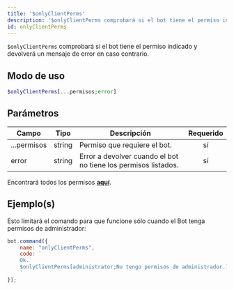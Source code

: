 ```yaml
---
title: '$onlyClientPerms'
description: '$onlyClientPerms comprobará si el bot tiene el permiso indicado y devolverá un mensaje de error en caso contrario.'
id: onlyClientPerms
---
```


`$onlyClientPerms` comprobará si el bot tiene el permiso indicado y devolverá un mensaje de error en caso contrario.

## Modo de uso

```php
$onlyClientPerms[...permisos;error]
```

## Parámetros

| Campo       | Tipo   | Descripción                                                    | Requerido |
| ----------- | ------ | -------------------------------------------------------------- |:---------:|
| ...permisos | string | Permiso que requiere el bot.                                   |    sí     |
| error       | string | Error a devolver cuando el bot no tiene los permisos listados. |    sí     |

Encontrará todos los permisos __[aquí](../../guides/client/2permissionsintents.md)__.

## Ejemplo(s)

Esto limitará el comando para que funcione sólo cuando el Bot tenga permisos de administrador:

```javascript
bot.command({
    name: "onlyClientPerms",
    code: `
    Ok.
    $onlyClientPerms[administrator;No tengo permisos de administrador.]
    `
});
```
